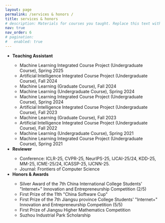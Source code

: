 ```yaml
---
layout: page
permalink: /services & honors /
title: services & honors
# description: Materials for courses you taught. Replace this text with your description.
nav: true
nav_order: 6
# pagination:
# 	enabled: true
---
```


<!-- For now, this page is assumed to be a static description of your courses. You can convert it to a collection similar to `_projects/` so that you can have a dedicated page for each course.

Organize your courses by years, topics, or universities, however you like! -->
<!-- <p style="line-height:30%"> --> <!-- </p> -->
<ul>
 <li><strong>Teaching Assistant</strong></li>
  <ul>
  <li>Machine Learning Integrated Course Project (Undergraduate Course), Spring 2025</li>
  <li>Artificial Intelligence Integrated Course Project (Undergraduate Course), Fall 2024</li>
  <li>Machine Learning (Graduate Course), Fall 2024</li>
  <li>Machine Learning (Undergraduate Course), Spring 2024</li>
  <li>Machine Learning Integrated Course Project (Undergraduate Course), Spring 2024</li>
  <li>Artificial Intelligence Integrated Course Project (Undergraduate Course), Fall 2023</li>
  <li>Machine Learning (Graduate Course), Fall 2023</li>
  <li>Artificial Intelligence Integrated Course Project (Undergraduate Course), Fall 2022</li>
  <li>Machine Learning (Undergraduate Course), Spring 2021</li>
  <li>Machine Learning Integrated Course Project (Undergraduate Course), Spring 2021</li>
  </ul>
 <li><strong>Reviewer</strong></li>
  <ul>
  <li>Conference: ICLR-25, CVPR-25, NeurIPS-25, IJCAI-25/24, KDD-25, MM-25, ICME-25/24, ICASSP-25, IJCNN-25.</li>
  <li>Journal: Frontiers of Computer Science</li>
  </ul>
<li><strong>Honors & Awards</strong></li>
  <ul>
  <li>Silver Award of the 7th China International College Students' "Internet+" Innovation and Entrepreneurship Competition (2/5)</li>
  <li>First Prize of the 11th "China Software Cup"</li>
  <li>First Prize of the 7th Jiangsu province College Students' "Internet+" Innovation and Entrepreneurship Competition (5/5)</li>
  <li>First Prize of Jiangsu Higher Mathematics Competition</li>
  <li>Suzhou Industrial Park Scholarship</li>
  </ul>
</ul>